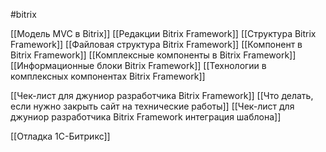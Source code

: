 #bitrix 

[[Модель MVC в Bitrix]]
[[Редакции Bitrix Framework]]
[[Структура Bitrix Framework]]
[[Файловая структура Bitrix Framework]]
[[Компонент в Bitrix Framework]]
[[Комплексные компоненты в Bitrix Framework]]
[[Информационные блоки Bitrix Framework]]
[[Технологии в комплексных компонентах Bitrix Framework]]

[[Чек-лист для джуниор разработчика Bitrix Framework]]
[[Что делать, если нужно закрыть сайт на технические работы]]
[[Чек-лист для джуниор разработчика Bitrix Framework интеграция шаблона]]

[[Отладка 1C-Битрикс]]
